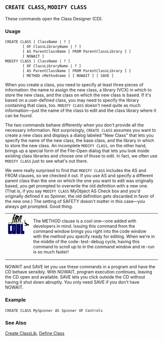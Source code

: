 ## `CREATE CLASS`, `MODIFY CLASS`

These commands open the Class Designer (CD).

### Usage

```foxpro
CREATE CLASS [ ClassName | ? ]
        [ OF ClassLibraryName | ? ]
        [ AS ParentClassName [ FROM ParentClassLibrary ] ]
        [ NOWAIT ]
MODIFY CLASS [ ClassName | ? ]
        [ OF ClassLibraryName | ? ]
        [ AS ParentClassName [ FROM ParentClassLibrary ] ]
        [ METHOD cMethodname ] [ NOWAIT ] [ SAVE ]
```

When you create a class, you need to specify at least three pieces of information: the name to assign the new class, a library (VCX) in which to store the new class, and the class on which the new class is based. If it's based on a user-defined class, you may need to specify the library containing that class, too. `MODIFY CLASS` doesn't need quite as much information&mdash;just the name of the class to edit and the class library where it can be found.

The two commands behave differently when you don't provide all the necessary information. Not surprisingly, `CREATE CLASS` assumes you want to create a new class and displays a dialog labeled "New Class" that lets you specify the name of the new class, the base class, and the library in which to store the new class. An incomplete `MODIFY CLASS`, on the other hand, brings up a special form of the File-Open dialog that lets you look inside existing class libraries and choose one of those to edit. In fact, we often use `MODIFY CLASS` just to see what's out there.

We were really surprised to find that `MODIFY CLASS` includes the AS and FROM clauses, so we checked it out. If you use AS and specify a different parent class than the one on which the one you want to edit was originally based, you get prompted to overwrite the old definition with a new one. (That is, if you say `MODIFY CLASS` MyObject AS Check box and you'd originally defined it as Spinner, the old definition gets discarded in favor of the new one.) The setting of SAFETY doesn't matter in this case&mdash;you always get prompted. Good thing.

<table>
<tr>
  <td width="17%" valign="top">
<img width="114" height="67" src="cool.gif">
  </td>
  <td width="83%">
  <p>The METHOD clause is a cool one&mdash;one added with developers in mind. Issuing this command from the command window brings you right into the code window with the method you specify ready for editing. When we're in the middle of the code-test-debug cycle, having this command to scroll up to in the command window and re-run is so much faster!</p>
  </td>
 </tr>
</table>

NOWAIT and SAVE let you use these commands in a program and have the CD behave sensibly. With NOWAIT, program execution continues, leaving the CD open and available. SAVE lets you click outside the CD without having it shut down abruptly. You only need SAVE if you don't have NOWAIT.

### Example

```foxpro
CREATE CLASS MySpinner AS Spinner OF Controls
```
### See Also

[Create ClassLib](s4g385.md), [Define Class](s4g351.md)